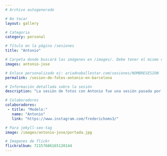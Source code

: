 ```yaml
---
# Archivo autogenerado

# No tocar
layout: gallery

# Categoria
category: personal

# Título en la página /sesiones
title: "Antonio"

# Carpeta donde buscará las imágenes en /images/. Debe tener el mismo nombre y sin espacios
images: antonio-jose

# Enlace personalizado ej: ariadnaballestar.com/sesiones/NOMBRESESION
permalink: /sesion-de-fotos-antonio-en-barcelona

# Información detallada sobre la sesión
description: "La sesión de fotos con Antonio fue una sesión pasada por agua. Estuvo lloviendo sin parar más de una hora, pero eso no nos impidió hacer las fotos! Fue una tarde genial y nos divertimos como niños. Como veis, Antonio es un apasionado de la moda y hace unos conjuntos increíbles!"

# Colaboradores
colaboradores:
 - title: "Modelo:"
   name: "Antonio"
   link: "https://www.instagram.com/frederichoms3/"

# Para jekyll-seo-tag
image: /images/antonio-jose/portada.jpg

# Imagenes de flickr
flickralbum: 72157686165120144
---
```

